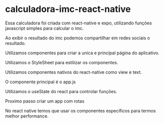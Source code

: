# calculadora-imc-react-native

Essa calculadora foi criada com react-native e expo, utilizando funções javascript simples para calcular o imc.

Ao exibir o resultado do imc podemos compartilhar em redes sociais o resultado.

Utilizamos componentes para criar a unica e principal página do aplicativo.

Utilizamos o StyleSheet para estilizar os componentes.

Utilizamos componentes nativos do react-native como view e text.

O componente principal é o app.js

Utilizamos o useState do react para controlar funções.

Proximo passo criar um app com rotas

No react native temos que usar os componentes específicos para termos melhor performance.